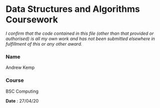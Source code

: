 # Data Structures and Algorithms Coursework

*I confirm that the code contained in this file (other than that provided or authorised) is all my own work and has not been submitted elsewhere in fulfillment of this or any other award.*



### Name
Andrew Kemp 
### Course
BSC Computing

**Date** : 27/04/20